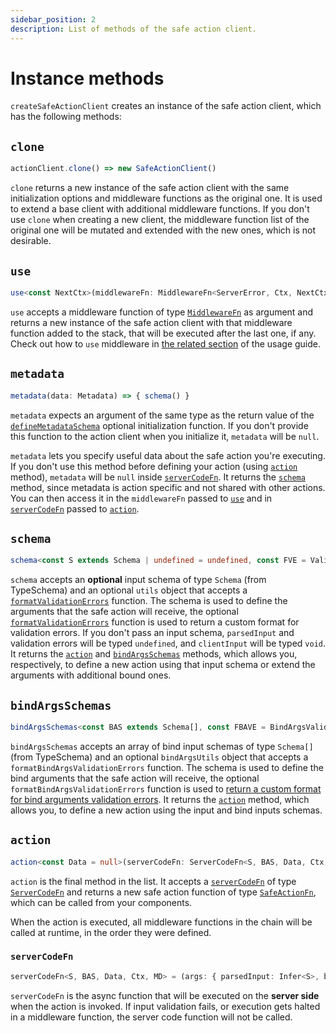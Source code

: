 ```yaml
---
sidebar_position: 2
description: List of methods of the safe action client.
---
```


# Instance methods

`createSafeActionClient` creates an instance of the safe action client, which has the following methods:

## `clone`

```typescript
actionClient.clone() => new SafeActionClient()
```

`clone` returns a new instance of the safe action client with the same initialization options and middleware functions as the original one. It is used to extend a base client with additional middleware functions. If you don't use `clone` when creating a new client, the middleware function list of the original one will be mutated and extended with the new ones, which is not desirable.

## `use`

```typescript
use<const NextCtx>(middlewareFn: MiddlewareFn<ServerError, Ctx, NextCtx, Metadata>) => new SafeActionClient()
```

`use` accepts a middleware function of type [`MiddlewareFn`](/docs/types#middlewarefn) as argument and returns a new instance of the safe action client with that middleware function added to the stack, that will be executed after the last one, if any. Check out how to `use` middleware in [the related section](/docs/usage/middleware) of the usage guide.

## `metadata`

```typescript
metadata(data: Metadata) => { schema() }
```

`metadata` expects an argument of the same type as the return value of the [`defineMetadataSchema`](/docs/safe-action-client/initialization-options#definemetadataschema) optional initialization function. If you don't provide this function to the action client when you initialize it, `metadata` will be `null`.

`metadata` lets you specify useful data about the safe action you're executing. If you don't use this method before defining your action (using [`action`](#action) method), `metadata` will be `null` inside [`serverCodeFn`](#servercodefn). It returns the [`schema`](#schema) method, since metadata is action specific and not shared with other actions. You can then access it in the `middlewareFn` passed to [`use`](#use) and in [`serverCodeFn`](#servercodefn) passed to [`action`](#action).

## `schema`

```typescript
schema<const S extends Schema | undefined = undefined, const FVE = ValidationErrors<S>, const MD = null>(schema: S, { utils?: { formatValidationErrors?: FormatValidationErrorsFn<S, FVE> } }) => { action(), bindArgsSchemas() }
```

`schema` accepts an **optional** input schema of type `Schema` (from TypeSchema) and an optional `utils` object that accepts a [`formatValidationErrors`](/docs/recipes/customize-validation-errors-format) function. The schema is used to define the arguments that the safe action will receive, the optional [`formatValidationErrors`](/docs/recipes/customize-validation-errors-format) function is used to return a custom format for validation errors. If you don't pass an input schema, `parsedInput` and validation errors will be typed `undefined`, and `clientInput` will be typed `void`. It returns the [`action`](#action) and [`bindArgsSchemas`](#bindargsschemas) methods, which allows you, respectively, to define a new action using that input schema or extend the arguments with additional bound ones.

## `bindArgsSchemas`

```typescript
bindArgsSchemas<const BAS extends Schema[], const FBAVE = BindArgsValidationErrors<BAS>>(bindArgsSchemas: BAS, bindArgsUtils?: { formatBindArgsValidationErrors?: FormatBindArgsValidationErrorsFn<BAS, FBAVE> }) => { action() }
```

`bindArgsSchemas` accepts an array of bind input schemas of type `Schema[]` (from TypeSchema) and an optional `bindArgsUtils` object that accepts a `formatBindArgsValidationErrors` function. The schema is used to define the bind arguments that the safe action will receive, the optional `formatBindArgsValidationErrors` function is used to [return a custom format for bind arguments validation errors](/docs/recipes/customize-validation-errors-format). It returns the [`action`](#action) method, which allows you, to define a new action using the input and bind inputs schemas.

## `action`

```typescript
action<const Data = null>(serverCodeFn: ServerCodeFn<S, BAS, Data, Ctx, MD>) => SafeActionFn<ServerError, S, BAS, FVE, FBAVE, Data>
```

`action` is the final method in the list. It accepts a [`serverCodeFn`](#servercodefn) of type [`ServerCodeFn`](/docs/types#servercodefn) and returns a new safe action function of type [`SafeActionFn`](/docs/types#safeactionfn), which can be called from your components.

When the action is executed, all middleware functions in the chain will be called at runtime, in the order they were defined.

### `serverCodeFn`

```typescript
serverCodeFn<S, BAS, Data, Ctx, MD> = (args: { parsedInput: Infer<S>, bindArgsParsedInputs: InferArray<BAS>, ctx: Ctx, metadata: MD }) => Promise<Data>;
```

`serverCodeFn` is the async function that will be executed on the **server side** when the action is invoked. If input validation fails, or execution gets halted in a middleware function, the server code function will not be called.
